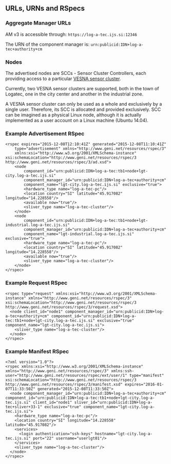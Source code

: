 <!-- vim: linebreak filetype=markdown expandtab ts=4 sw=4
-->
<meta charset="utf-8">

## URLs, URNs and RSpecs

### Aggregate Manager URLs
AM v3 is accessible through: `https://log-a-tec.ijs.si:12346`

The URN of the component manager is: `urn:publicid:IDN+log-a-tec+authority+cm`

### Nodes
The advertised nodes are SCCs - Sensor Cluster Controllers, each providing access to a particular [VESNA sensor cluster](http://www.log-a-tec.eu/overview.html#locations).

Currently, two VESNA sensor clusters are supported, both in the town of Logatec, one in the city center and another in the industrial zone.

A VESNA sensor cluster can only be used as a whole and exclusively by a single user. Therefore, its SCC is allocated and provided exclusively. SCC can be imagined as a physical Linux node, although it is actually implemented as a user account on a Linux machine (Ubuntu 14.04).

### Example Advertisement RSpec

    <rspec expires="2015-12-08T12:10:41Z" generated="2015-12-08T11:10:41Z"
        type="advertisement" xmlns="http://www.geni.net/resources/rspec/3"
        xmlns:xsi="http://www.w3.org/2001/XMLSchema-instance" xsi:schemaLocation="http://www.geni.net/resources/rspec/3 http://www.geni.net/resources/rspec/3/ad.xsd">
        <node
            component_id="urn:publicid:IDN+log-a-tec:tb1+node+lgt-city.log-a-tec.ijs.si"
            component_manager_id="urn:publicid:IDN+log-a-tec+authority+cm"
            component_name="lgt-city.log-a-tec.ijs.si" exclusive="true">
            <hardware_type name="log-a-tec-pc"/>
            <location country="SI" latitude="45.917082" longitude="14.228558"/>
            <available now="true"/>
            <sliver_type name="log-a-tec-cluster"/>
        </node>
        <node
            component_id="urn:publicid:IDN+log-a-tec:tb1+node+lgt-industrial.log-a-tec.ijs.si"
            component_manager_id="urn:publicid:IDN+log-a-tec+authority+cm"
            component_name="lgt-industrial.log-a-tec.ijs.si" exclusive="true">
            <hardware_type name="log-a-tec-pc"/>
            <location country="SI" latitude="45.917082" longitude="14.228558"/>
            <available now="true"/>
            <sliver_type name="log-a-tec-cluster"/>
        </node>
    </rspec>    

### Example Request RSpec
    <rspec type="request" xmlns:xsi="http://www.w3.org/2001/XMLSchema-instance" xmlns="http://www.geni.net/resources/rspec/3" xsi:schemaLocation="http://www.geni.net/resources/rspec/3 http://www.geni.net/resources/rspec/3/request.xsd">
      <node client_id="node1" component_manager_id="urn:publicid:IDN+log-a-tec+authority+cm" component_id="urn:publicid:IDN+log-a-tec:tb1+node+lgt-city.log-a-tec.ijs.si" exclusive="true" component_name="lgt-city.log-a-tec.ijs.si">
        <sliver_type name="log-a-tec-cluster"/>
      </node>
    </rspec> 



### Example Manifest RSpec
    <?xml version="1.0"?>
    <rspec xmlns:xsi="http://www.w3.org/2001/XMLSchema-instance" xmlns="http://www.geni.net/resources/rspec/3" xmlns:ssh-user="http://www.geni.net/resources/rspec/ext/user/1" type="manifest" xsi:schemaLocation="http://www.geni.net/resources/rspec/3 http://www.geni.net/resources/rspec/3/manifest.xsd" expires="2016-01-07T11:33:50Z" generated="2015-12-08T11:33:50Z">
      <node component_manager_id="urn:publicid:IDN+log-a-tec+authority+cm" component_id="urn:publicid:IDN+log-a-tec:tb1+node+lgt-city.log-a-tec.ijs.si" client_id="node1" sliver_id="urn:publicid:IDN+log-a-tec+sliver+33-1" exclusive="true" component_name="lgt-city.log-a-tec.ijs.si">
        <hardware_type name="log-a-tec-pc"/>
        <location country="SI" longitude="14.228558" latitude="45.917082"/>
        <services>
          <login authentication="ssh-keys" hostname="lgt-city.log-a-tec.ijs.si" port="22" username="userlgt01"/>
        </services>
        <sliver_type name="log-a-tec-cluster"/>
      </node>
    </rspec>   



